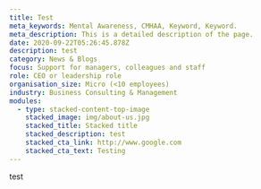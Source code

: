 ```yaml
---
title: Test
meta_keywords: Mental Awareness, CMHAA, Keyword, Keyword.
meta_description: This is a detailed description of the page.
date: 2020-09-22T05:26:45.878Z
description: test
category: News & Blogs
focus: Support for managers, colleagues and staff
role: CEO or leadership role
organisation_size: Micro (<10 employees)
industry: Business Consulting & Management
modules:
  - type: stacked-content-top-image
    stacked_image: img/about-us.jpg
    stacked_title: Stacked title
    stacked_description: test
    stacked_cta_link: http://www.google.com
    stacked_cta_text: Testing
---
```

test